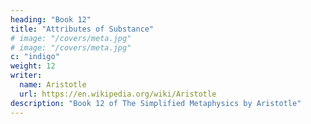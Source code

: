```yaml
---
heading: "Book 12"
title: "Attributes of Substance"
# image: "/covers/meta.jpg"
# image: "/covers/meta.jpg"
c: "indigo"
weight: 12
writer:
  name: Aristotle 
  url: https://en.wikipedia.org/wiki/Aristotle
description: "Book 12 of The Simplified Metaphysics by Aristotle"
---
```

